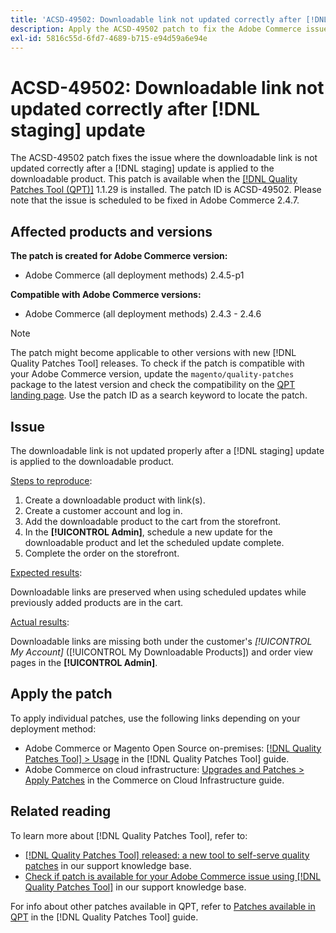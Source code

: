 ```yaml
---
title: 'ACSD-49502: Downloadable link not updated correctly after [!DNL staging] update'
description: Apply the ACSD-49502 patch to fix the Adobe Commerce issue where the downloadable link is not updated correctly after a [!DNL staging] update is applied to the downloadable product.
exl-id: 5816c55d-6fd7-4689-b715-e94d59a6e94e
---
```

# ACSD-49502: Downloadable link not updated correctly after [!DNL staging] update

The ACSD-49502 patch fixes the issue where the downloadable link is not updated correctly after a [!DNL staging] update is applied to the downloadable product. This patch is available when the [[!DNL Quality Patches Tool (QPT)]](/help/announcements/adobe-commerce-announcements/magento-quality-patches-released-new-tool-to-self-serve-quality-patches.md) 1.1.29 is installed. The patch ID is ACSD-49502. Please note that the issue is scheduled to be fixed in Adobe Commerce 2.4.7.

## Affected products and versions

**The patch is created for Adobe Commerce version:**

* Adobe Commerce (all deployment methods) 2.4.5-p1

**Compatible with Adobe Commerce versions:**

* Adobe Commerce (all deployment methods) 2.4.3 - 2.4.6

>[!NOTE]
>
>The patch might become applicable to other versions with new [!DNL Quality Patches Tool] releases. To check if the patch is compatible with your Adobe Commerce version, update the `magento/quality-patches` package to the latest version and check the compatibility on the [QPT landing page](https://experienceleague.adobe.com/tools/commerce-quality-patches/index.html). Use the patch ID as a search keyword to locate the patch.

## Issue

The downloadable link is not updated properly after a [!DNL staging] update is applied to the downloadable product.

<u>Steps to reproduce</u>:

1. Create a downloadable product with link(s).
1. Create a customer account and log in.
1. Add the downloadable product to the cart from the storefront.
1. In the **[!UICONTROL Admin]**, schedule a new update for the downloadable product and let the scheduled update complete.
1. Complete the order on the storefront.

<u>Expected results</u>:

Downloadable links are preserved when using scheduled updates while previously added products are in the cart.

<u>Actual results</u>:

Downloadable links are missing both under the customer's *[!UICONTROL My Account]* ([!UICONTROL My Downloadable Products]) and order view pages in the  **[!UICONTROL Admin]**.

## Apply the patch

To apply individual patches, use the following links depending on your deployment method:

* Adobe Commerce or Magento Open Source on-premises: [[!DNL Quality Patches Tool] > Usage](https://experienceleague.adobe.com/docs/commerce-operations/tools/quality-patches-tool/usage.html) in the [!DNL Quality Patches Tool] guide.
* Adobe Commerce on cloud infrastructure: [Upgrades and Patches > Apply Patches](https://experienceleague.adobe.com/docs/commerce-cloud-service/user-guide/develop/upgrade/apply-patches.html) in the Commerce on Cloud Infrastructure guide.

## Related reading

To learn more about [!DNL Quality Patches Tool], refer to:

* [[!DNL Quality Patches Tool] released: a new tool to self-serve quality patches](/help/announcements/adobe-commerce-announcements/magento-quality-patches-released-new-tool-to-self-serve-quality-patches.md) in our support knowledge base.
* [Check if patch is available for your Adobe Commerce issue using [!DNL Quality Patches Tool]](/help/support-tools/patches-available-in-qpt-tool/check-patch-for-magento-issue-with-magento-quality-patches.md) in our support knowledge base.

For info about other patches available in QPT, refer to [Patches available in QPT](https://experienceleague.adobe.com/tools/commerce-quality-patches/index.html) in the [!DNL Quality Patches Tool] guide.
